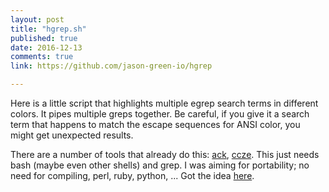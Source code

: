 ```yaml
---
layout: post
title: "hgrep.sh"
published: true
date: 2016-12-13
comments: true
link: https://github.com/jason-green-io/hgrep

---
```

Here is a little script that highlights multiple egrep search terms in different colors. It pipes multiple greps together. Be careful, if you give it a search term that happens to match the escape sequences for ANSI color, you might get unexpected results.

There are a number of tools that already do this: [ack](http://beyondgrep.com/), [ccze](https://github.com/cornet/ccze). This just needs bash (maybe even other shells) and grep. I was aiming for portability; no need for compiling, perl, ruby, python, <insert runtime here> ... Got the idea [here](http://stackoverflow.com/questions/17236005/grep-output-with-multiple-colors).